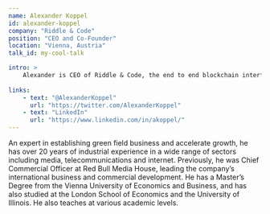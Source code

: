 ```yaml
---
name: Alexander Koppel
id: alexander-koppel
company: "Riddle & Code"
position: "CEO and Co-Founder"
location: "Vienna, Austria"
talk_id: my-cool-talk

intro: >
    Alexander is CEO of Riddle & Code, the end to end blockchain interface company.
    
links:
    - text: "@AlexanderKoppel"
      url: "https://twitter.com/AlexanderKoppel"
    - text: "LinkedIn"
      url: "https://www.linkedin.com/in/akoppel/"
---
```


 An expert in establishing green field business and accelerate growth, he has over 20 years of industrial experience in a wide range of sectors including media, telecommunications and internet. Previously, he was Chief Commercial Officer at Red Bull Media House, leading the company’s international business and commercial development. He has a Master’s Degree from the Vienna University of Economics and Business, and has also studied at the London School of Economics and the University of Illinois. He also teaches at various academic levels.
